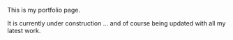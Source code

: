 This is my portfolio page.

It is currently under construction ... and of course being updated with all my latest work.

